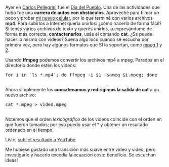 <html><body><p>Ayer en <a href="http://es.wikipedia.org/wiki/Carlos_Pellegrini_%28Santa_Fe%29" target="_blank">Carlos Pellegrini</a> fue el <a href="http://es.wikipedia.org/wiki/Agust%C3%ADn_de_Hipona" target="_blank">Día del Pueblo</a>. Una de las actividades que hubo fue una <strong>carrera de autos con obstáculos</strong>. Aproveché para filmar un poco y probar <a href="http://es.wikipedia.org/wiki/Motorola_Milestone" target="_blank">mi nuevo celular</a>, por lo que terminé con varios archivos <strong>mp4</strong>. Para subirlos a Internet quería unirlos: ¿cómo hacerlo de forma fácil? Si tenés varios archivos de texto y querés unirlos, o expresándome de forma más correcta, <strong>contactenarlos</strong>, usás el comando <strong>cat</strong>. ¿Se puede hacer lo mismo con videos? Suena algo loco cuando se escucha por primera vez, pero hay algunos formatos que SI lo soportan, como <a href="http://es.wikipedia.org/wiki/MPEG-1" target="_blank">mpeg 1</a> y <a href="http://es.wikipedia.org/wiki/MPEG-2" target="_blank">2</a>.



Usando <strong>ffmpeg</strong> podemos convertir los archivos mp4 a mpeg. Parados en el directorio donde estén los videos:

</p><pre lang="bash">for i in `ls *.mp4`; do ffmpeg -i $i -sameq $i.mpeg; done

</pre>

Ahora simplemente los <strong>concatenamos y redirigimos la salida de cat</strong> a un nuevo archivo:

<pre lang="bash">cat *.mpeg &gt; video.mpeg

</pre>

Notemos que el orden <em>lexicográfico</em> de los videos coincide con el orden en que fueron tomados; por eso puedo usar el * y obtener un resultado ordenado en el tiempo.



Listo, <a href="http://www.youtube.com/watch?v=8Txgi8mFy6w" target="_blank">subí el resultado a YouTube</a>.



Me hubiese gustado una transición más suave entre video y video, pero investigarlo y hacerlo excedía la ecuación costo beneficio. Se escuchan ideas!</body></html>